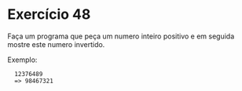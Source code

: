 # Exercício 48

Faça um programa que peça um numero inteiro positivo e em seguida mostre este numero invertido.

Exemplo:
```
  12376489
  => 98467321
```
